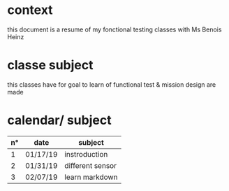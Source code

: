 # context
this document is a resume of my fonctional testing classes with Ms Benois Heinz

# classe subject
this classes have for goal to learn of functional test & mission design are made

# calendar/ subject
| n° |date    |subject          |
|----|--------|-----------------|
| 1  |01/17/19|instroduction    |
| 2  |01/31/19|different sensor |
| 3  |02/07/19|learn markdown   |

